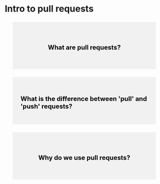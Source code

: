 <!DOCTYPE html>
<html lang="en">
<head>
    <meta charset="UTF-8">
    <meta http-equiv="X-UA-Compatible" content="IE=edge">
    <meta name="viewport" content="width=device-width, initial-scale=1.0">
    <title>Pull requests</title>
</head>
<body>
    <div class="pull-wrap">
        <div class="pull-header">
            <h1>Intro to pull requests</h1>
        </div>
        <div class="pull-content">
            <!--  -->
            <div class="dropdown-questions">
                <div onclick="opencq1()" id="cq1" class="cq1">
                    <h2 id="cq-h1">What are pull requests?</h2>
                    <p id="cq-p1" class="cq-p1">Pull requests are a developer requesting the project to pull changes that you made to the repository fork.</p>
                </div>
                <div onclick="opencq2()" id="cq2" class="cq2">
                    <h2 id="cq-h2">What is the difference between 'pull' and 'push' requests?</h2>
                    <p id="cq-p2" class="cq-p2">Pull requests are a 'request' for someone to pull your local changes. Push 'request' is a command. It tells github to upload your changes.</p>
                </div>
                <div onclick="opencq3()" id="cq3" class="cq3">
                    <h2 id="cq-h3">Why do we use pull requests?</h2>
                    <p id="cq-p3" class="cq-p3">Pull requests help ensure that your code is reviewed before being pushed to the main codebase. This can help avoid bugs and other issues.</p>
                </div>
            </div>
        </div>
            <!--  -->
    </div>
</body>
<script>
    <!-- ! body -->
    cqp1 = document.getElementById("cq-p1");
    cqp2 = document.getElementById("cq-p2");
    cqp3 = document.getElementById("cq-p3");
    cqp4 = document.getElementById("cq-p4");
    <!-- ! header -->
    cqh1 = document.getElementById("cq-p1");
    cqh2 = document.getElementById("cq-p2");
    cqh3 = document.getElementById("cq-p3");
    cqh4 = document.getElementById("cq-p4");
<!--  -->
    function opencq1() {
        cqh1.style.display = "none";
        cqp1.style.display = "flex";
    }
    function opencq2() {
        cqh2.style.display = "none";
        cqp2.style.display = "flex";
    }
    function opencq3() {
        cqh3.style.display = "none";
        cqp3.style.display = "flex";
    }
    function opencq4() {
        cqh4.style.display = "none";
        cqp4.style.display = "flex";
    }
</script>

<style>
    .cq1, .cq2, .cq3, .cq4 {
        display: flex;
        justify-content: center;
        align-items: center;
        width: calc(content-fit/2);
        margin: 25px 25px 25px 25px;
        padding: 25px;
        height: 100px;
        background-color: #f1f1f1;
        color: black;
        flex-direction: column;
        font-size: 20px;
    }
    .cq1:hover, .cq2:hover, .cq3:hover, .cq4:hover {
        background-color: #ddd;
        cursor: pointer;
    }
    
    h2 {
        display: flex;
        font-size: 20px;
    }

    p {
        display: none;
        font-size: 15px;
    }
</style>
</html>